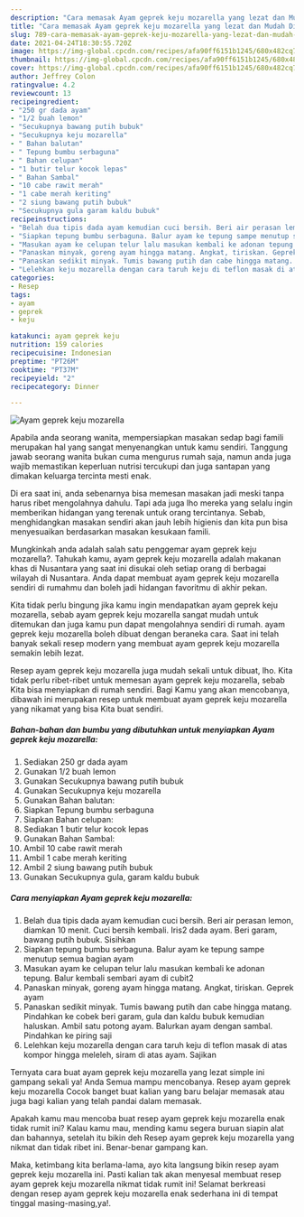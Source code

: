 ```yaml
---
description: "Cara memasak Ayam geprek keju mozarella yang lezat dan Mudah Dibuat"
title: "Cara memasak Ayam geprek keju mozarella yang lezat dan Mudah Dibuat"
slug: 789-cara-memasak-ayam-geprek-keju-mozarella-yang-lezat-dan-mudah-dibuat
date: 2021-04-24T18:30:55.720Z
image: https://img-global.cpcdn.com/recipes/afa90ff6151b1245/680x482cq70/ayam-geprek-keju-mozarella-foto-resep-utama.jpg
thumbnail: https://img-global.cpcdn.com/recipes/afa90ff6151b1245/680x482cq70/ayam-geprek-keju-mozarella-foto-resep-utama.jpg
cover: https://img-global.cpcdn.com/recipes/afa90ff6151b1245/680x482cq70/ayam-geprek-keju-mozarella-foto-resep-utama.jpg
author: Jeffrey Colon
ratingvalue: 4.2
reviewcount: 13
recipeingredient:
- "250 gr dada ayam"
- "1/2 buah lemon"
- "Secukupnya bawang putih bubuk"
- "Secukupnya keju mozarella"
- " Bahan balutan"
- " Tepung bumbu serbaguna"
- " Bahan celupan"
- "1 butir telur kocok lepas"
- " Bahan Sambal"
- "10 cabe rawit merah"
- "1 cabe merah keriting"
- "2 siung bawang putih bubuk"
- "Secukupnya gula garam kaldu bubuk"
recipeinstructions:
- "Belah dua tipis dada ayam kemudian cuci bersih. Beri air perasan lemon, diamkan 10 menit. Cuci bersih kembali. Iris2 dada ayam. Beri garam, bawang putih bubuk. Sisihkan"
- "Siapkan tepung bumbu serbaguna. Balur ayam ke tepung sampe menutup semua bagian ayam"
- "Masukan ayam ke celupan telur lalu masukan kembali ke adonan tepung. Balur kembali sembari ayam di cubit2"
- "Panaskan minyak, goreng ayam hingga matang. Angkat, tiriskan. Geprek ayam"
- "Panaskan sedikit minyak. Tumis bawang putih dan cabe hingga matang. Pindahkan ke cobek beri garam, gula dan kaldu bubuk kemudian haluskan. Ambil satu potong ayam. Balurkan ayam dengan sambal. Pindahkan ke piring saji"
- "Lelehkan keju mozarella dengan cara taruh keju di teflon masak di atas kompor hingga meleleh, siram di atas ayam. Sajikan"
categories:
- Resep
tags:
- ayam
- geprek
- keju

katakunci: ayam geprek keju 
nutrition: 159 calories
recipecuisine: Indonesian
preptime: "PT26M"
cooktime: "PT37M"
recipeyield: "2"
recipecategory: Dinner

---
```



![Ayam geprek keju mozarella](https://img-global.cpcdn.com/recipes/afa90ff6151b1245/680x482cq70/ayam-geprek-keju-mozarella-foto-resep-utama.jpg)

Apabila anda seorang wanita, mempersiapkan masakan sedap bagi famili merupakan hal yang sangat menyenangkan untuk kamu sendiri. Tanggung jawab seorang  wanita bukan cuma mengurus rumah saja, namun anda juga wajib memastikan keperluan nutrisi tercukupi dan juga santapan yang dimakan keluarga tercinta mesti enak.

Di era  saat ini, anda sebenarnya bisa memesan masakan jadi meski tanpa harus ribet mengolahnya dahulu. Tapi ada juga lho mereka yang selalu ingin memberikan hidangan yang terenak untuk orang tercintanya. Sebab, menghidangkan masakan sendiri akan jauh lebih higienis dan kita pun bisa menyesuaikan berdasarkan masakan kesukaan famili. 



Mungkinkah anda adalah salah satu penggemar ayam geprek keju mozarella?. Tahukah kamu, ayam geprek keju mozarella adalah makanan khas di Nusantara yang saat ini disukai oleh setiap orang di berbagai wilayah di Nusantara. Anda dapat membuat ayam geprek keju mozarella sendiri di rumahmu dan boleh jadi hidangan favoritmu di akhir pekan.

Kita tidak perlu bingung jika kamu ingin mendapatkan ayam geprek keju mozarella, sebab ayam geprek keju mozarella sangat mudah untuk ditemukan dan juga kamu pun dapat mengolahnya sendiri di rumah. ayam geprek keju mozarella boleh dibuat dengan beraneka cara. Saat ini telah banyak sekali resep modern yang membuat ayam geprek keju mozarella semakin lebih lezat.

Resep ayam geprek keju mozarella juga mudah sekali untuk dibuat, lho. Kita tidak perlu ribet-ribet untuk memesan ayam geprek keju mozarella, sebab Kita bisa menyiapkan di rumah sendiri. Bagi Kamu yang akan mencobanya, dibawah ini merupakan resep untuk membuat ayam geprek keju mozarella yang nikamat yang bisa Kita buat sendiri.

<!--inarticleads1-->

##### Bahan-bahan dan bumbu yang dibutuhkan untuk menyiapkan Ayam geprek keju mozarella:

1. Sediakan 250 gr dada ayam
1. Gunakan 1/2 buah lemon
1. Gunakan Secukupnya bawang putih bubuk
1. Gunakan Secukupnya keju mozarella
1. Gunakan  Bahan balutan:
1. Siapkan  Tepung bumbu serbaguna
1. Siapkan  Bahan celupan:
1. Sediakan 1 butir telur kocok lepas
1. Gunakan  Bahan Sambal:
1. Ambil 10 cabe rawit merah
1. Ambil 1 cabe merah keriting
1. Ambil 2 siung bawang putih bubuk
1. Gunakan Secukupnya gula, garam kaldu bubuk




<!--inarticleads2-->

##### Cara menyiapkan Ayam geprek keju mozarella:

1. Belah dua tipis dada ayam kemudian cuci bersih. Beri air perasan lemon, diamkan 10 menit. Cuci bersih kembali. Iris2 dada ayam. Beri garam, bawang putih bubuk. Sisihkan
1. Siapkan tepung bumbu serbaguna. Balur ayam ke tepung sampe menutup semua bagian ayam
1. Masukan ayam ke celupan telur lalu masukan kembali ke adonan tepung. Balur kembali sembari ayam di cubit2
1. Panaskan minyak, goreng ayam hingga matang. Angkat, tiriskan. Geprek ayam
1. Panaskan sedikit minyak. Tumis bawang putih dan cabe hingga matang. Pindahkan ke cobek beri garam, gula dan kaldu bubuk kemudian haluskan. Ambil satu potong ayam. Balurkan ayam dengan sambal. Pindahkan ke piring saji
1. Lelehkan keju mozarella dengan cara taruh keju di teflon masak di atas kompor hingga meleleh, siram di atas ayam. Sajikan




Ternyata cara buat ayam geprek keju mozarella yang lezat simple ini gampang sekali ya! Anda Semua mampu mencobanya. Resep ayam geprek keju mozarella Cocok banget buat kalian yang baru belajar memasak atau juga bagi kalian yang telah pandai dalam memasak.

Apakah kamu mau mencoba buat resep ayam geprek keju mozarella enak tidak rumit ini? Kalau kamu mau, mending kamu segera buruan siapin alat dan bahannya, setelah itu bikin deh Resep ayam geprek keju mozarella yang nikmat dan tidak ribet ini. Benar-benar gampang kan. 

Maka, ketimbang kita berlama-lama, ayo kita langsung bikin resep ayam geprek keju mozarella ini. Pasti kalian tak akan menyesal membuat resep ayam geprek keju mozarella nikmat tidak rumit ini! Selamat berkreasi dengan resep ayam geprek keju mozarella enak sederhana ini di tempat tinggal masing-masing,ya!.

